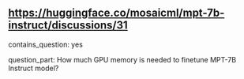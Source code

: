 ## https://huggingface.co/mosaicml/mpt-7b-instruct/discussions/31

contains_question: yes

question_part: How much GPU memory is needed to finetune MPT-7B Instruct model?